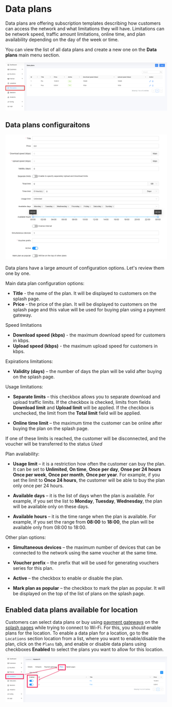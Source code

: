 # Data plans

Data plans are offering subscription templates describing how customers can access the network and what limitations they will have.
Limitations can be network speed, traffic amount limitations, online time, and plan availability depending on the day of the week or time.

You can view the list of all data plans and create a new one on the **Data plans** main menu section.

![Data plans](images/data-plans-section.png)

## Data plans configuraitons

![Data plan configs](images/data-plan-configs.png)

Data plans have a large amount of configuration options. Let's review them one by one.

Main data plan configuration options:

* **Title** - the name of the plan. It will be displayed to customers on the splash page.
* **Price** - the price of the plan. It will be displayed to customers on the splash page and this value will be used for buying plan using a payment gateway.

Speed limitations

* **Download speed (kbps)** - the maximum download speed for customers in kbps.
* **Upload speed (kbps)** - the maximum upload speed for customers in kbps.

Expirations limitations:

* **Validity (days)** – the number of days the plan will be valid after buying on the splash page.

Usage limitations:

* **Separate limits** – this checkbox allows you to separate download and upload traffic limits. If the checkbox is checked, limits from fields **Download limit** and **Upload limit** will be applied. If the checkbox is unchecked, the limit from the **Total limit** field will be applied.

* **Online time limit** – the maximum time the customer can be online after buying the plan on the splash page.

If one of these limits is reached, the customer will be disconnected, and the voucher will be transferred to the status *Used*

Plan availability:

* **Usage limit** – it is a restriction how often the customer can buy the plan. It can be set to **Unlimited**, **On time**, **Once per day**, **Onse per 24 hours** **Once per week**, **Once per month**, **Once per year**. For example, if you set the limit to **Once 24 hours**, the customer will be able to buy the plan only once per 24 hours.

* **Available days** – it is the list of days when the plan is available. For example, if you set the list to **Monday**, **Tuesday**, **Wednesday**, the plan will be available only on these days.

* **Available hours** – it is the time range when the plan is available. For example, if you set the range from **08:00** to **18:00**, the plan will be available only from 08:00 to 18:00.

Other plan options:

* **Simultaneous devices** – the maximum number of devices that can be connected to the network using the same voucher at the same time.

* **Voucher prefix** – the prefix that will be used for generating vouchers series for this plan.

* **Active** – the checkbox to enable or disable the plan.

* **Mark plan as popular** – the checkbox to mark the plan as popular. It will be displayed on the top of the list of plans on the splash page.

## Enabled data plans available for location

Customers can select data plans or buy using [payment gateways](/todo) on the [splash pages](/system/splash-pages.md) while trying to connect to Wi-Fi. For this, you should enable plans for the location.
To enable a data plan for a location, go to the ```Locations``` section location from a list, where you want to enable/disable the plan, click on the ```Plans``` tab, and enable or disable data plans using checkboxes **Enabled** to select the plans you want to allow for this location.

![Select plans for locations](images/select-plans-for-locations.png)